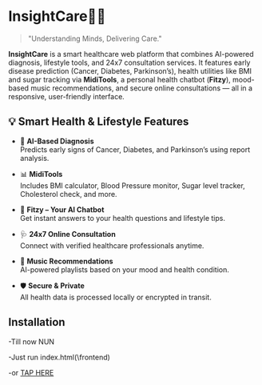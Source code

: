 # InsightCare🏥😄
> "Understanding Minds, Delivering Care."

**InsightCare** is a smart healthcare web platform that combines AI-powered diagnosis, lifestyle tools, and 24x7 consultation services. It features early disease prediction (Cancer, Diabetes, Parkinson’s), health utilities like BMI and sugar tracking via **MidiTools**, a personal health chatbot (**Fitzy**), mood-based music recommendations, and secure online consultations — all in a responsive, user-friendly interface.

## 💡 Smart Health & Lifestyle Features

- 🧠 **AI-Based Diagnosis**  
  Predicts early signs of Cancer, Diabetes, and Parkinson’s using report analysis.

- 📊 **MidiTools**  
  Includes BMI calculator, Blood Pressure monitor, Sugar level tracker, Cholesterol check, and more.

- 💬 **Fitzy – Your AI Chatbot**  
  Get instant answers to your health questions and lifestyle tips.

- 🩺 **24x7 Online Consultation**  
  Connect with verified healthcare professionals anytime.

- 🎵 **Music Recommendations**  
  AI-powered playlists based on your mood and health condition.

- 🛡 **Secure & Private**  
  All health data is processed locally or encrypted in transit.

## Installation

-Till now NUN

-Just run index.html(\frontend)

-or [TAP HERE](https://aayushprjapati.github.io/InsightCare/)


